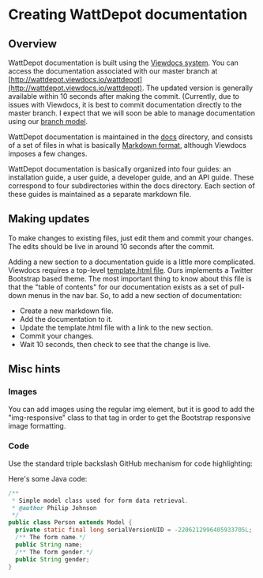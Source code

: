 # Creating WattDepot documentation


## Overview
WattDepot documentation is built using the [Viewdocs system](http://progrium.viewdocs.io/viewdocs).  You can access the documentation associated with our master branch at [http://wattdepot.viewdocs.io/wattdepot](http://wattdepot.viewdocs.io/wattdepot).  The updated version is generally available within 10 seconds after making the commit.  (Currently, due to issues with Viewdocs, it is best to commit documentation directly to the master branch.  I expect that we will soon be able to manage documentation using our [branch model](branching).

WattDepot documentation is maintained in the [docs](https://github.com/wattdepot/wattdepot/tree/master/docs) directory, and consists of a set of files in what is basically [Markdown format](http://daringfireball.net/projects/markdown/syntax), although Viewdocs imposes a few changes.

WattDepot documentation is basically organized into four guides: an installation guide, a user guide, a developer guide, and an API guide. These correspond to four subdirectories within the docs directory.  Each section of these guides is maintained as a separate markdown file.

## Making updates

To make changes to existing files, just edit them and commit your changes.  The edits should be live in around 10 seconds after the commit.

Adding a new section to a documentation guide is a little more complicated. Viewdocs requires a top-level [template.html file](https://github.com/wattdepot/wattdepot/blob/master/docs/template.html). Ours implements a Twitter Bootstrap based theme.  The most important thing to know about this file is that the "table of contents" for our documentation exists as a set of pull-down menus in the nav bar. So, to add a new section of documentation:

* Create a new markdown file.
* Add the documentation to it.
* Update the template.html file with a link to the new section.
* Commit your changes.
* Wait 10 seconds, then check to see that the change is live.

## Misc hints

### Images

You can add images using the regular img element, but it is good to add the "img-responsive" class to that tag in order to get the Bootstrap responsive image formatting.

### Code

Use the standard triple backslash GitHub mechanism for code highlighting:

Here's some Java code:

```java
/**
 * Simple model class used for form data retrieval.
 * @author Philip Johnson
 */
public class Person extends Model {
  private static final long serialVersionUID = -2206212996405933705L;
  /** The form name.*/
  public String name;
  /** The form gender.*/
  public String gender;
}
```

